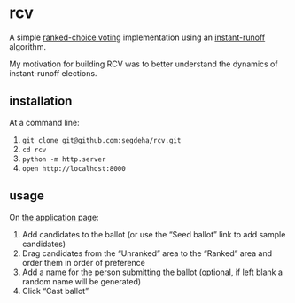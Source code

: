 # rcv

A simple [ranked-choice voting](https://en.wikipedia.org/wiki/Ranked_voting) implementation using an [instant-runoff](https://en.wikipedia.org/wiki/Instant-runoff_voting) algorithm.

My motivation for building RCV was to better understand the dynamics of instant-runoff elections.

## installation

At a command line:

1. `git clone git@github.com:segdeha/rcv.git`
2. `cd rcv`
3. `python -m http.server`
4. `open http://localhost:8000`

## usage

On [the application page](http://localhost:8000):

1. Add candidates to the ballot (or use the “Seed ballot” link to add sample candidates)
2. Drag candidates from the “Unranked” area to the “Ranked” area and order them in order of preference
3. Add a name for the person submitting the ballot (optional, if left blank a random name will be generated)
4. Click “Cast ballot”
